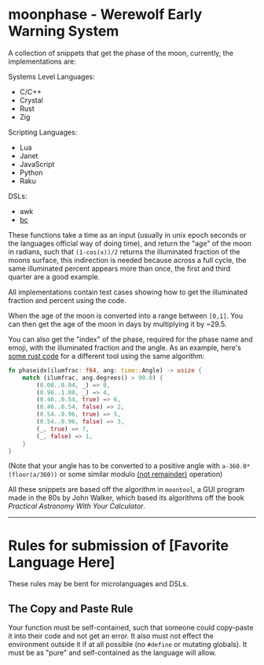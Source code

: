 # moonphase - Werewolf Early Warning System

A collection of snippets that get the phase of the moon, currently, the implementations are:

Systems Level Languages:
* C/C++
* Crystal
* Rust
* Zig

Scripting Languages:
* Lua
* Janet
* JavaScript
* Python
* Raku

DSLs:
* awk
* [bc](https://en.wikipedia.org/wiki/Bc_(programming_language))

These functions take a time as an input (usually in unix epoch seconds or the languages official way of doing time),
and return the "age" of the moon in radians, such that `(1-cos(x))/2` returns the illuminated fraction of the moons
surface, this indirection is needed because across a full cycle, the same illuminated percent appears more than once,
the first and third quarter are a good example.

All implementations contain test cases showing how to get the illuminated fraction and percent using the code.

When the age of the moon is converted into a range between `[0,1]`. You can then get the age
of the moon in days by multiplying it by ~29.5.

You can also get the "index" of the phase, required for the phase name and emoji, with
the illuminated fraction and the angle. As an example, here's [some rust code](https://github.com/oliverkwebb/deskephem/blob/main/src/value.rs#L70)
for a different tool using the same algorithm:

```rust
fn phaseidx(ilumfrac: f64, ang: time::Angle) -> usize {
    match (ilumfrac, ang.degrees() > 90.0) {
        (0.00..0.04, _) => 0,
        (0.96..1.00, _) => 4,
        (0.46..0.54, true) => 6,
        (0.46..0.54, false) => 2,
        (0.54..0.96, true) => 5,
        (0.54..0.96, false) => 3,
        (_, true) => 7,
        (_, false) => 1,
    }
}
```

(Note that your angle has to be converted to a positive angle with `a-360.0*(floor(a/360))` or some similar modulo [(not remainder)](https://www.man7.org/linux/man-pages/man3/fmod.3.html) operation)

All these snippets are based off the algorithm in `moontool`, a GUI program made in the 80s
by John Walker, which based its algorithms off the book *Practical Astronomy With Your Calculator*.

---

# Rules for submission of [Favorite Language Here]

These rules may be bent for microlanguages and DSLs.

## The Copy and Paste Rule

Your function must be self-contained, such that someone could copy-paste
it into their code and not get an error. It also must not effect the
environment outside it if at all possible (no `#define` or mutating globals).
It must be as "pure" and self-contained as the language will allow.

